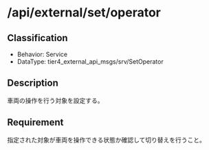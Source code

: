 # /api/external/set/operator

## Classification

- Behavior: Service
- DataType: tier4_external_api_msgs/srv/SetOperator

## Description

車両の操作を行う対象を設定する。

## Requirement

指定された対象が車両を操作できる状態か確認して切り替えを行うこと。
